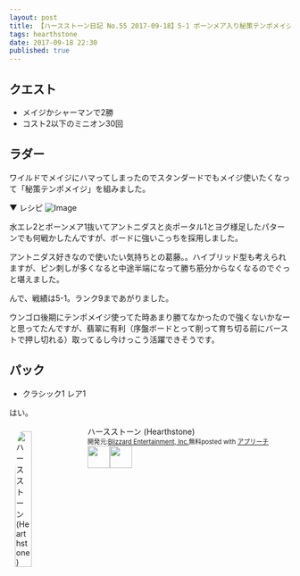```yaml
---
layout: post
title: 【ハースストーン日記 No.55 2017-09-18】5-1 ボーンメア入り秘策テンポメイジ
tags: hearthstone
date: 2017-09-18 22:30
published: true
---
```


## クエスト
- メイジかシャーマンで2勝
- コスト2以下のミニオン30回

## ラダー
ワイルドでメイジにハマってしまったのでスタンダードでもメイジ使いたくなって「秘策テンポメイジ」を組みました。

▼ レシピ
![Image](https://gyazo.com/b358de2f548b2e14dd986db50cf5a6f1/raw)

水エレ2とボーンメア1抜いてアントニダスと炎ポータル1とヨグ様足したパターンでも何戦かしたんですが、ボードに強いこっちを採用しました。

アントニダス好きなので使いたい気持ちとの葛藤。。ハイブリッド型も考えられますが、ピン刺しが多くなると中途半端になって勝ち筋分からなくなるのでぐっと堪えました。

んで、戦績は5-1。ランク9まであがりました。

ウンゴロ後期にテンポメイジ使ってた時あまり勝てなかったので強くないかなーと思ってたんですが、翡翠に有利（序盤ボードとって削って育ち切る前にバーストで押し切れる）取ってるし今けっこう活躍できそうです。

## パック
- クラシック1 レア1

はい。


<div id="appreach-box" style="text-align:left;"><img id="appreach-image" src="https://lh6.ggpht.com/J-_wYHXVmR86Mvq6KNHiSvR0T3WH4wHgVC0OLQEIa1FHVbXARD0zafLA8JEUjo-CqDw=w170" alt="ハースストーン (Hearthstone)" style="float:left; margin:10px; width:25%; max-width:120px; border-radius:10%;"><div class="appreach-info" style="margin: 10px;"><div id="appreach-appname">ハースストーン (Hearthstone)</div><div id="appreach-developer" style="font-size:80%; display:inline-block; _display:inline;">開発元:<a id="appreach-developerurl" href="https://itunes.apple.com/jp/developer/blizzard-entertainment-inc/id306862900?uo=4" target="_blank" rel="nofollow">Blizzard Entertainment, Inc.</a></div><div id="appreach-price" style="font-size:80%; display:inline-block; _display:inline;">無料</div><div class="appreach-powered" style="font-size:80%; display:inline-block; _display:inline;">posted with <a href="http://mama-hack.com/app-reach/" title="アプリーチ" target="_blank" rel="nofollow">アプリーチ</a></div><div class="appreach-links" style="float: left;"><div id="appreach-itunes-link" style="display: inline-block; _display: inline;"><a id="appreach-itunes" href="https://itunes.apple.com/jp/app/%E3%83%8F%E3%83%BC%E3%82%B9%E3%82%B9%E3%83%88%E3%83%BC%E3%83%B3-hearthstone/id625257520?mt=8&amp;uo=4&amp;at=10l4wP" target="_blank" rel="nofollow"><img src="https://nabettu.github.io/appreach/img/itune_ja.svg" style="height:40px;"></a></div><div id="appreach-gplay-link" style="display:inline-block; _display:inline;"><a id="appreach-gplay" href="https://play.google.com/store/apps/details?id=com.blizzard.wtcg.hearthstone" target="_blank" rel="nofollow"><img src="https://nabettu.github.io/appreach/img/gplay_ja.png" style="height:40px;"></a></div></div></div><div class="appreach-footer" style="margin-bottom:10px; clear: left;"></div></div>